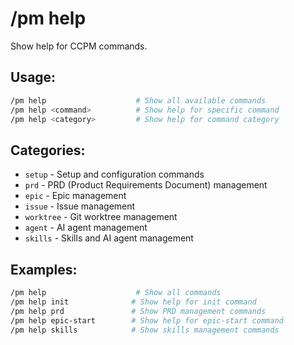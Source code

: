 # /pm help

Show help for CCPM commands.

## Usage:

```bash
/pm help                    # Show all available commands
/pm help <command>          # Show help for specific command
/pm help <category>         # Show help for command category
```

## Categories:

- `setup` - Setup and configuration commands
- `prd` - PRD (Product Requirements Document) management
- `epic` - Epic management
- `issue` - Issue management
- `worktree` - Git worktree management
- `agent` - AI agent management
- `skills` - Skills and AI agent management

## Examples:

```bash
/pm help                    # Show all commands
/pm help init              # Show help for init command
/pm help prd               # Show PRD management commands
/pm help epic-start        # Show help for epic-start command
/pm help skills            # Show skills management commands
```